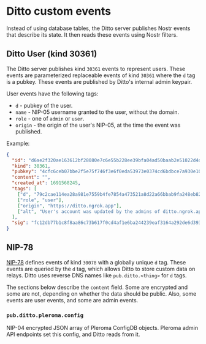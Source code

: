 # Ditto custom events

Instead of using database tables, the Ditto server publishes Nostr events that describe its state. It then reads these events using Nostr filters.

## Ditto User (kind 30361)

The Ditto server publishes kind `30361` events to represent users. These events are parameterized replaceable events of kind `30361` where the `d` tag is a pubkey. These events are published by Ditto's internal admin keypair.

User events have the following tags:

- `d` - pubkey of the user.
- `name` - NIP-05 username granted to the user, without the domain.
- `role` - one of `admin` or `user`.
- `origin` - the origin of the user's NIP-05, at the time the event was published.

Example:

```json
{
  "id": "d6ae2f320ae163612bf28080e7c6e55b228ee39bfa04ad50baab2e51022d4d59",
  "kind": 30361,
  "pubkey": "4cfc6ceb07bbe2f5e75f746f3e6f0eda53973e0374cd6bdbce7a930e10437e06",
  "content": "",
  "created_at": 1691568245,
  "tags": [
    ["d", "79c2cae114ea28a981e7559b4fe7854a473521a8d22a66bbab9fa248eb820ff6"],
    ["role", "user"],
    ["origin", "https://ditto.ngrok.app"],
    ["alt", "User's account was updated by the admins of ditto.ngrok.app"]
  ],
  "sig": "fc12db77b1c8f8aa86c73b617f0cd4af1e6ba244239eaf3164a292de6d39363f32d6b817ffff796ace7a103d75e1d8e6a0fb7f618819b32d81a953b4a75d7507"
}
```

## NIP-78

[NIP-78](https://github.com/nostr-protocol/nips/blob/master/78.md) defines events of kind `30078` with a globally unique `d` tag. These events are queried by the `d` tag, which allows Ditto to store custom data on relays. Ditto uses reverse DNS names like `pub.ditto.<thing>` for `d` tags.

The sections below describe the `content` field. Some are encrypted and some are not, depending on whether the data should be public. Also, some events are user events, and some are admin events.

### `pub.ditto.pleroma.config`

NIP-04 encrypted JSON array of Pleroma ConfigDB objects. Pleroma admin API endpoints set this config, and Ditto reads from it.